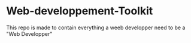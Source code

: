 # Web-developpement-Toolkit
This repo is made to contain everything a weeb developper need to be a "Web Developper"
